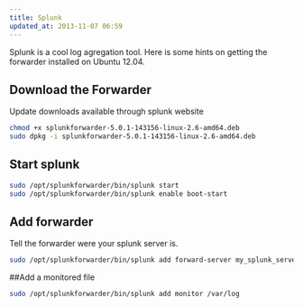 ```yaml
---
title: Splunk
updated_at: 2013-11-07 06:59
---
```



Splunk is a cool log agregation tool. Here is some hints on getting the forwarder installed on Ubuntu 12.04.

## Download the Forwarder

Update downloads available through splunk website

```bash
chmod +x splunkforwarder-5.0.1-143156-linux-2.6-amd64.deb 
sudo dpkg -i splunkforwarder-5.0.1-143156-linux-2.6-amd64.deb 
```

## Start splunk

```bash
sudo /opt/splunkforwarder/bin/splunk start
sudo /opt/splunkforwarder/bin/splunk enable boot-start
```

## Add forwarder

Tell the forwarder were your splunk server is.

```bash
sudo /opt/splunkforwarder/bin/splunk add forward-server my_splunk_server.net:9997 
```

##Add a monitored file

```bash
sudo /opt/splunkforwarder/bin/splunk add monitor /var/log
```
